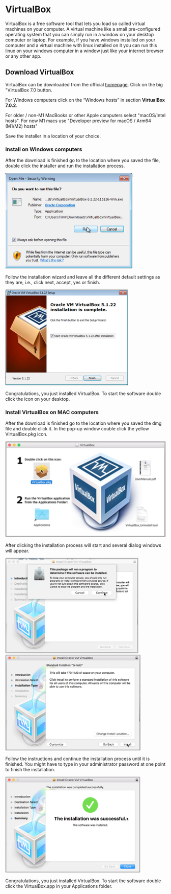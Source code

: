 # VirtualBox

VirtualBox is a free software tool that lets you load so called virtual machines on your computer. A virtual machine like a small pre-configured operating system that you can simply run in a window on your desktop computer or laptop. For example, if you have windows installed on your computer and a virtual machine with linux installed on it you can run this linux on your windows computer in a window just like your internet browser or any other app.

## Download VirtualBox

VirtualBox can be downloaded from the official [homepage](http://www.virtualbox.org). Click on the big "VirtualBox 7.0 button.

For Windows computers click on the “Windows hosts” in section **VirtualBox 7.0.2**.

For older / non-M1 MacBooks or other Apple computers select "macOS/Intel hosts". For new M1 macs use "Developer preview for macOS / Arm64 (M1/M2) hosts"

Save the installer in a location of your choice.


### Install on Windows computers

After the download is finished go to the location where you saved the file, double click the installer and run the installation process.

<img src="figures/vm_1.png" height="300px">

Follow the installation wizard and leave all the different default settings as they are, i.e., click next, accept, yes or finish. 

<img src="figures/vm_2.png" height="300px">

Congratulations, you just installed VirtualBox. To start the software double click the icon on your desktop.


### Install VirtualBox on MAC computers

After the download is finished go to the location where you saved the dmg file and double click it.  In the pop-up window couble click the yellow VirtualBox.pkg icon.

<img src="figures/vm_3.png" height="300px">

After clicking the installation process will start and several dialog windows will appear. 

<img src="figures/vm_4.png" height="300px">
<img src="figures/vm_5.png" height="300px">

Follow the instructions and continue the installation process until it is finished. You might have to type in your administrator password at one point to finish the installation. 

<img src="figures/vm_6.png" height="300px">

Congratulations, you just installed VirtualBox. To start the software double click the VirtualBox.app in your Applications folder.


